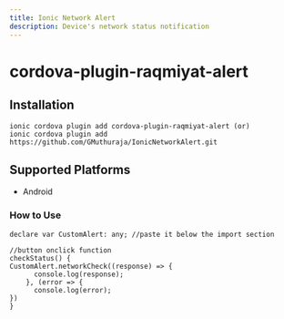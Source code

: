 ```yaml
---
title: Ionic Network Alert 
description: Device's network status notification
---
```


# cordova-plugin-raqmiyat-alert


## Installation
    ionic cordova plugin add cordova-plugin-raqmiyat-alert (or)
    ionic cordova plugin add https://github.com/GMuthuraja/IonicNetworkAlert.git

## Supported Platforms
- Android

### How to Use
```
declare var CustomAlert: any; //paste it below the import section

//button onclick function 
checkStatus() { 
CustomAlert.networkCheck((response) => {
      console.log(response);
    }, (error => {
      console.log(error);
})
}
```
